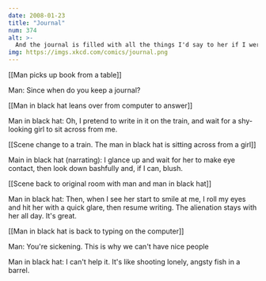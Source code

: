 ```yaml
---
date: 2008-01-23
title: "Journal"
num: 374
alt: >-
  And the journal is filled with all the things I'd say to her if I were nice like you.  I burn it when it's full.
img: https://imgs.xkcd.com/comics/journal.png
---
```

[[Man picks up book from a table]]

Man: Since when do you keep a journal?

[[Man in black hat leans over from computer to answer]]

Man in black hat: Oh, I pretend to write in it on the train, and wait for a shy-looking girl to sit across from me.

[[Scene change to a train. The man in black hat is sitting across from a girl]]

Main in black hat (narrating): I glance up and wait for her to make eye contact, then look down bashfully and, if I can, blush.

[[Scene back to original room with man and man in black hat]]

Man in black hat: Then, when I see her start to smile at me, I roll my eyes and hit her with a quick glare, then resume writing.  The alienation stays with her all day.  It's great.

[[Man in black hat is back to typing on the computer]]

Man: You're sickening.  This is why we can't have nice people

Man in black hat: I can't help it. It's like shooting lonely, angsty fish in a barrel.

